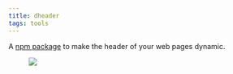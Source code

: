 ```yaml
---
title: dheader
tags: tools
---
```

A [npm package](https://www.npmjs.com/package/dheader) to make the header of your web pages dynamic.

<figure>
<img src="/img/dheader/dynamic-header.gif" />
</figure>
